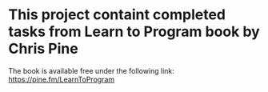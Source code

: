 # This project containt completed tasks from Learn to Program book by Chris Pine

The book is available free under the following link:
https://pine.fm/LearnToProgram
